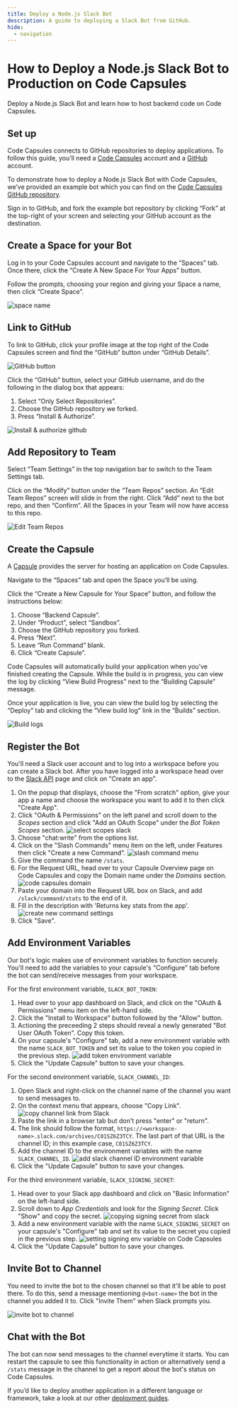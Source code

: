 ```yaml
---
title: Deploy a Node.js Slack Bot
description: A guide to deploying a Slack Bot from GitHub.
hide:
  - navigation
---
```


# How to Deploy a Node.js Slack Bot to Production on Code Capsules

Deploy a Node.js Slack Bot and learn how to host backend code on Code Capsules.

## Set up

Code Capsules connects to GitHub repositories to deploy applications. To follow this guide, you’ll need a [Code Capsules](https://codecapsules.io/) account and a [GitHub](https://github.com/) account.

To demonstrate how to deploy a Node.js Slack Bot with Code Capsules, we’ve provided an example bot which you can find on the [Code Capsules GitHub repository](https://github.com/codecapsules-io/slackbot).

Sign in to GitHub, and fork the example bot repository by clicking “Fork” at the top-right of your screen and selecting your GitHub account as the destination.

## Create a Space for your Bot

Log in to your Code Capsules account and navigate to the “Spaces” tab. Once there, click the “Create A New Space For Your Apps” button. 

Follow the prompts, choosing your region and giving your Space a name, then click “Create Space”.

![space name](../assets/deployment/express/space-name.png)

## Link to GitHub

To link to GitHub, click your profile image at the top right of the Code Capsules screen and find the “GitHub” button under “GitHub Details”.

![GitHub button](../assets/deployment/express/git-button.png)

Click the “GitHub” button, select your GitHub username, and do the following in the dialog box that appears:

1. Select “Only Select Repositories”.
2. Choose the GitHub repository we forked.
3. Press “Install & Authorize”.

![Install & authorize github](../assets/deployment/express/github-integration.png)

## Add Repository to Team

Select “Team Settings” in the top navigation bar to switch to the Team Settings tab.

Click on the “Modify” button under the “Team Repos” section. An “Edit Team Repos” screen will slide in from the right. Click “Add” next to the bot repo, and then “Confirm”. All the Spaces in your Team will now have access to this repo.

![Edit Team Repos](../assets/deployment/python/team-repos.gif)

## Create the Capsule

A [Capsule](https://codecapsules.io/docs/FAQ/what-is-a-capsule/) provides the server for hosting an application on Code Capsules.

Navigate to the “Spaces” tab and open the Space you’ll be using.

Click the “Create a New Capsule for Your Space” button, and follow the instructions below:

1. Choose “Backend Capsule”.
2. Under “Product”, select “Sandbox”.
3. Choose the GitHub repository you forked.
4. Press “Next”.
5. Leave “Run Command” blank.
6. Click “Create Capsule”.

Code Capsules will automatically build your application when you’ve finished creating the Capsule. While the build is in progress, you can view the log by clicking “View Build Progress” next to the “Building Capsule” message.

Once your application is live, you can view the build log by selecting the “Deploy” tab and clicking the “View build log” link in the “Builds” section.

![Build logs](../assets/deployment/express/backend-capsule-build-logs.png)

## Register the Bot

You'll need a Slack user account and to log into a workspace before you can create a Slack bot. After you have logged into a workspace head over to the [Slack API](https://api.slack.com/) page and click on "Create an app".

1. On the popup that displays, choose the "From scratch" option, give your app a name and choose the workspace you want to add it to then click "Create App".
2. Click "OAuth & Permissions" on the left panel and scroll down to the *Scopes* section and click "Add an OAuth Scope" under the *Bot Token Scopes* section.
![select scopes slack](../assets/tutorials/build-slackbot-with-node/slack-scopes.png)
3. Choose "chat:write" from the options list.
4. Click on the "Slash Commands" menu item on the left, under Features then click "Create a new Command".
![slash command menu](../assets/tutorials/build-slackbot-with-node/choose-slash-command.png)
5. Give the command the name `/stats`.
6. For the Request URL, head over to your Capsule Overview page on Code Capsules and copy the Domain name under the *Domains* section.
![code capsules domain](../assets/tutorials/build-slackbot-with-node/capsule-domain.png)
7. Paste your domain into the Request URL box on Slack, and add `/slack/command/stats` to the end of it.
8. Fill in the description with 'Returns key stats from the app'.
![create new command settings](../assets/tutorials/build-slackbot-with-node/create-command.png)
9. Click "Save". 

## Add Environment Variables

Our bot's logic makes use of environment variables to function securely. You'll need to add the variables to your capsule's "Configure" tab before the bot can send/receive messages from your workspace. 

For the first environment variable, `SLACK_BOT_TOKEN`: 

1. Head over to your app dashboard on Slack, and click on the "OAuth & Permissions" menu item on the left-hand side. 
2. Click the "Install to Workspace" button followed by the "Allow" button. 
3. Actioning the preceeding 2 steps should reveal a newly generated "Bot User OAuth Token". Copy this token. 
4. On your capsule's "Configure" tab, add a new environment variable with the name `SLACK_BOT_TOKEN` and set its value to the token you copied in the previous step. 
![add token environment variable](../assets/tutorials/build-slackbot-with-node/token-env-variable.png)
5. Click the "Update Capsule" button to save your changes.

For the second environment variable, `SLACK_CHANNEL_ID`:

1. Open Slack and right-click on the channel name of the channel you want to send messages to.
2. On the context menu that appears, choose "Copy Link".
![copy channel link from Slack](../assets/tutorials/build-slackbot-with-node/copy-channel-link.png)
3. Paste the link in a browser tab but don't press "enter" or "return".
4. The link should follow the format, `https://<workspace-name>.slack.com/archives/C01SZ6Z3TCY`. The last part of that URL is the channel ID; in this example case, `C01SZ6Z3TCY`.
5. Add the channel ID to the environment variables with the name `SLACK_CHANNEL_ID`.
![add slack channel ID environment variable](../assets/tutorials/build-slackbot-with-node/channel-env-variable.png)
6. Click the "Update Capsule" button to save your changes.

For the third environment variable, `SLACK_SIGNING_SECRET`:

1. Head over to your Slack app dashboard and click on "Basic Information" on the left-hand side.
2. Scroll down to *App Credentials* and look for the *Signing Secret*. Click "Show" and copy the secret.
![copying signing secret from slack](../assets/tutorials/build-slackbot-with-node/slack-signing-secret.png)
3. Add a new environment variable with the name `SLACK_SIGNING_SECRET` on your capsule's "Configure" tab and set its value to the secret you copied in the previous step.
![setting signing env variable on Code Capsules](../assets/tutorials/build-slackbot-with-node/signing-env-variable.png)
4. Click the "Update Capsule" button to save your changes.

## Invite Bot to Channel

You need to invite the bot to the chosen channel so that it'll be able to post there. To do this, send a message mentioning `@<bot-name>` the bot in the channel you added it to. Click "Invite Them" when Slack prompts you.

![invite bot to channel](../assets/tutorials/build-slackbot-with-node/invite-bot.png)

## Chat with the Bot 

The bot can now send messages to the channel everytime it starts. You can restart the capsule to see this functionality in action or alternatively send a `/stats` message in the channel to get a report about the bot's status on Code Capsules.

If you’d like to deploy another application in a different language or framework, take a look at our other [deployment guides](/docs/deployment/).